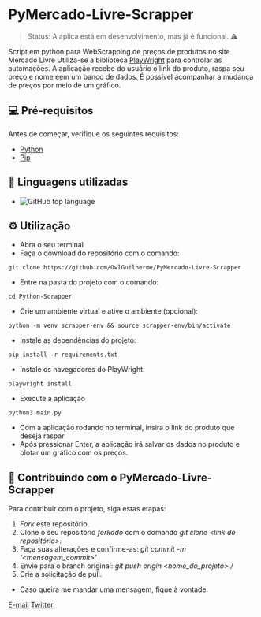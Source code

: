 # PyMercado-Livre-Scrapper

> Status: A aplica está em desenvolvimento, mas já é funcional. ⚠️

Script em python para WebScrapping de preços de produtos no site Mercado Livre
Utiliza-se a biblioteca [PlayWright](https://playwright.dev/python/) para controlar as automações.
A aplicação recebe do usuário o link do produto, raspa seu preço e nome eem um banco de dados.
É possível acompanhar a mudança de preços por meio de um gráfico.

## 💻 Pré-requisitos

Antes de começar, verifique os seguintes requisitos:

+ [Python](https://www.python.org/downloads/)
+ [Pip](https://pip.pypa.io/en/stable/installation/)

## 🧰 Linguagens utilizadas
+ ![GitHub top language](https://img.shields.io/github/languages/top/OwlGuilherme/PyMercado-Livre-Scrapper)

## ⚙️ Utilização
+ Abra o seu terminal
+ Faça o download do repositório com o comando:
```
git clone https://github.com/OwlGuilherme/PyMercado-Livre-Scrapper
```
+ Entre na pasta do projeto com o comando:
```
cd Python-Scrapper
```
+ Crie um ambiente virtual e ative o ambiente (opcional):
```
python -m venv scrapper-env && source scrapper-env/bin/activate
```
+ Instale as dependências do projeto:
```
pip install -r requirements.txt
```
+ Instale os navegadores do PlayWright:
```
playwright install
```
+ Execute a aplicação
```
python3 main.py
```
+ Com a aplicação rodando no terminal, insira o link do produto que deseja raspar
+ Após pressionar Enter, a aplicação irá salvar os dados no produto e plotar um gráfico com os preços.

## 📮 Contribuindo com o PyMercado-Livre-Scrapper

Para contribuir com o projeto, siga estas etapas:

1. _Fork_ este repositório.
2. Clone o seu repositório _forkado_ com o comando _git clone <link do repositório>_.
3. Faça suas alterações e confirme-as: _git commit -m '<mensagem_commit>'_
4. Envie para o branch original: _git push origin <nome_do_projeto> / <local>_
5. Crie a solicitação de pull.

+ Caso queira me mandar uma mensagem, fique à vontade:

[E-mail](malito:guilhermesantos.adv@protonmail.com)
[Twitter](https://twitter.com/Guilher_me99)
